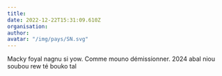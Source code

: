 ```yaml
---
title: 
date: 2022-12-22T15:31:09.610Z
organisation: 
author: 
avatar: "/img/pays/SN.svg"
---
```


Macky foyal nagnu si yow. Comme mouno démissionner. 2024 abal niou soubou rew té bouko tal